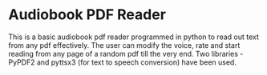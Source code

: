 # Audiobook PDF Reader
This is a basic audiobook pdf reader programmed in python to read out text from any pdf effectively. The user can modify the voice, rate and start reading from any page of a random pdf till the very end. Two libraries -  PyPDF2 and  pyttsx3 (for text to speech conversion) have been used. 
